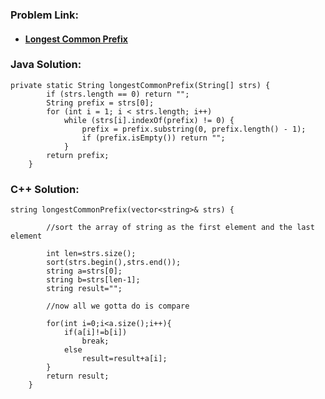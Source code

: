 ### **Problem Link:**

- #### [Longest Common Prefix](https://leetcode.com/problems/longest-common-prefix/)

### **Java Solution:**
```
private static String longestCommonPrefix(String[] strs) {
        if (strs.length == 0) return "";
        String prefix = strs[0];
        for (int i = 1; i < strs.length; i++)
            while (strs[i].indexOf(prefix) != 0) {
                prefix = prefix.substring(0, prefix.length() - 1);
                if (prefix.isEmpty()) return "";
            }
        return prefix;
    }
```
### **C++ Solution:**
```
string longestCommonPrefix(vector<string>& strs) {

        //sort the array of string as the first element and the last element

        int len=strs.size();
        sort(strs.begin(),strs.end());
        string a=strs[0];
        string b=strs[len-1];
        string result="";

        //now all we gotta do is compare

        for(int i=0;i<a.size();i++){
            if(a[i]!=b[i])
                break;
            else
                result=result+a[i];
        }
        return result;
    }
```